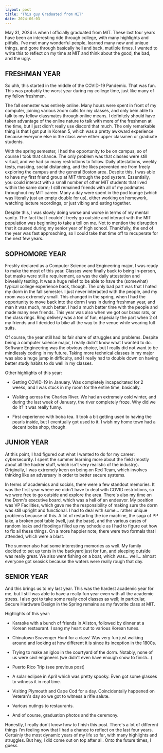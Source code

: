 ```yaml
---
layout: post
title: "This guy Graduated from MIT"
date: 2024-06-03
---
```


May 31, 2024 is when I officially graduated from MIT. These last four years have been an interesting ride through college, with many highlights and pitfalls. I've met many wonderful people, learned many new and unique things, and gone through basically hell and back, mutliple times. I wanted to write this to reflect on my time at MIT and think about the good, the bad, and the ugly.

## FRESHMAN YEAR

So uhh, this started in the middle of the COVID-19 Pandemic. That was fun. This was probably the worst year during my college time, just like many of my fellow freshmen.

The fall semester was entirely online. Many hours were spent in front of my computer, joining various zoom calls for my classes, and only bein able to talk to my fellow classmates through online means. I definitely should have taken advantage of the online nature to talk with more of the freshmen at the time, but I just didn't really use discord that much. The only remarkable thing is that I got put in Korean 5, which was a pretty awkward experience because everyone else in the class were either upper classmen or graduate students.

With the spring semester, I had the opportunity to be on campus, so of course I took that chance. The only problem was that classes were still virtual, and we had so many restrictions to follow. Daily attestations, weekly tests, masking, social distancing, and the likes prevented me from freely exploring the campus and the general Boston area. Despite this, I was able to have my first friend group at MIT through the pod system. Essentially, you could interact with a small number of other MIT students that lived within the same dorm; I still remained friends with all of my podmates throughout my MIT career. Many a day were spent in the pod lounge (which was literally just an empty double for us), either working on homework, watching lecture recordings, or just vibing and eating together.

Despite this, I was slowly doing worse and worse in terms of my mental sanity. The fact that I couldn't freely go outside and interact with the MIT population was beginning to take a toll on me. Not to mention the disruption that it caused during my senior year of high school. Thankfully, the end of the year was fast approaching, so I could take that time off to recuperate for the next few years.


## SOPHOMORE YEAR

Freshly declared as a Computer Science and Engineering major, I was ready to make the most of this year. Classes were finally back to being in-person, but masks were still a requirement, as was the daily attestation and biweekly testing. It was a huge relief to be able to have the (somewhat) typical college experience back, though. The only bad part was that I hated my dorm in the fall semester. I just never interacted with the people, and my room was extremely small. This changed in the spring, when I had the opportunity to move back into the dorm I was in during freshman year, and man it was much, much better. I had a much better time with the people and made many new friends. This year was also when we got our brass rats, or the class rings. Ring delivery was a ton of fun, especially the part when 2 of my friends and I decided to bike all the way to the venue while wearing full suits.

Of course, the year still had its fair share of struggles and problems. Despite being a computer science major, I really didn't know what I wanted to do. Software Engineering was the obvious choice, but I really did not want to be mindlessly coding in my future. Taking more technical classes in my major was also a huge jump in difficulty, and I really had to double down on having better study habits to do well in my classes.

Other highlights of this year:

- Getting COVID-19 in January. Was completely incapacitated for 2 weeks, and I was stuck in my room for the entire time, basically.

- Walking across the Charles River. We had an extremely cold winter, and during the last week of January, the river completely froze. Why did we do it? It was really funny.

- First experience with boba tea. It took a bit getting used to having the pearls inside, but I eventually got used to it. I wish my home town had a decent boba shop, though.

## JUNIOR YEAR

At this point, I had figured out what I wanted to do for my career: cybersecurity. I spent the summer learning more about the field (mostly about all the hacker stuff, which isn't very realistic of the industry). Originally, I was extremely keen on being on Red Team, which involves thinking like an adversary in order to better secure systems.

In terms of academics and socials, there were a few standout memories. It was the first year where we didn't have to deal with COVID restrictions, so we were free to go outside and explore the area. There's also my time on the Dorm's executive board, which was a hell of an endeavor. My position was VP Facilities, which gave me the responsibility of making sure the dorm was still upright and functional. I had to deal with some... rather unique problems because of this. A lot of restarting the ice machine, the saga of PP lake, a broken pool table (well, just the base), and the various cases of random leaks and floodings filled up my schedule as I had to figure out how to fix all these things. On a more happier note, there were two formals that I attended, which were a blast.

The summer also had some interesting memories as well. My family decided to set up tents in the backyard just for fun, and sleeping outside was really great. We also went fishing on a boat, which was... well... almost everyone got seasick because the waters were really rough that day.

## SENIOR YEAR

And this brings us to my last year. This was the hardest academic year for me, but I still was able to have a really fun year even with all the academic stress. I also got to take some really cool classes as well; in particular, Secure Hardware Design in the Spring remains as my favorite class at MIT.

Highlights of this year:
- Karaoke with a bunch of friends in Allston, followed by dinner at a Korean restaurant. I sang my heart out to various Korean tunes.

- Chinatown Scavenger Hunt for a class! Was very fun just walking around and looking at how different it is since its inception in the 1800s.

- Trying to make an igloo in the courtyard of the dorm. Notably, none of us were civil engineers (we didn't even have enough snow to finish...)

- Puerto Rico Trip (see previous post)

- A solar eclipse in April which was pretty spooky. Even got some glasses to witness it in real time.

- Visiting Plymouth and Cape Cod for a day. Coincidentally happened on Veteran's day so we got to witness a rifle salute.

- Various outings to restaurants.

- And of course, graduation photos and the ceremony.

Honestly, I really don't know how to finish this post. There's a lot of different things I'm feeling now that I had a chance to reflect on the last four years. Certainly the most dynamic years of my life so far, with many highlights and struggles. But hey, I did come out on top after all. Onto the future times, I guess.